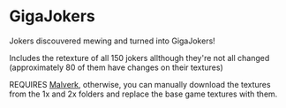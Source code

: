 # GigaJokers


Jokers discouvered mewing and turned into GigaJokers!



Includes the retexture of all 150 jokers allthough they're not all changed (approximately 80 of them have changes on their textures)



REQUIRES [Malverk](https://github.com/Eremel/Malverk), otherwise, you can manually download the textures from the 1x and 2x folders and replace the base game textures with them.